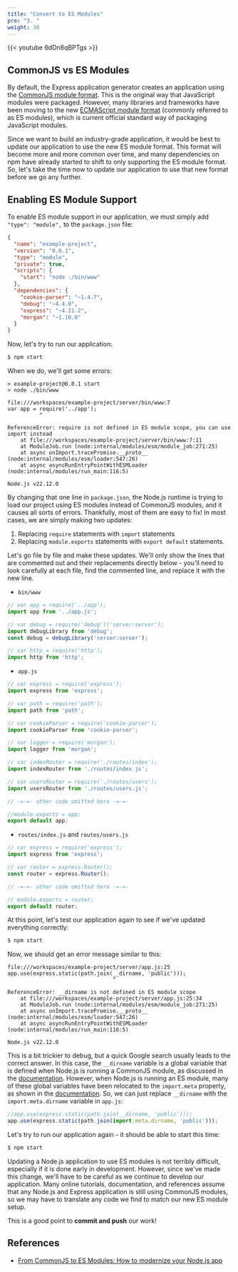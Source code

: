 ```yaml
---
title: "Convert to ES Modules"
pre: "3. "
weight: 30
---
```


{{< youtube 6dDn8qBPTgs >}}

## CommonJS vs ES Modules

By default, the Express application generator creates an application using the [CommonJS module format](https://nodejs.org/api/modules.html#modules-commonjs-modules). This is the original way that JavaScript modules were packaged. However, many libraries and frameworks have been moving to the new [ECMAScript module format](https://nodejs.org/api/esm.html) (commonly referred to as ES modules), which is current official standard way of packaging JavaScript modules.

Since we want to build an industry-grade application, it would be best to update our application to use the new ES module format. This format will become more and more common over time, and many dependencies on npm have already started to shift to only supporting the ES module format. So, let's take the time now to update our application to use that new format before we go any further.

## Enabling ES Module Support

To enable ES module support in our application, we must simply add `"type": "module",` to the `package.json` file:

```json {hl_lines="4", title="package.json"}
{
  "name": "example-project",
  "version": "0.0.1",
  "type": "module",
  "private": true,
  "scripts": {
    "start": "node ./bin/www"
  },
  "dependencies": {
    "cookie-parser": "~1.4.7",
    "debug": "~4.4.0",
    "express": "~4.21.2",
    "morgan": "~1.10.0"
  }
}
```

Now, let's try to run our application:

```bash {title="terminal"}
$ npm start
```

When we do, we'll get some errors:

``` {title="output"}
> example-project@0.0.1 start
> node ./bin/www

file:///workspaces/example-project/server/bin/www:7
var app = require('../app');
          ^

ReferenceError: require is not defined in ES module scope, you can use import instead
    at file:///workspaces/example-project/server/bin/www:7:11
    at ModuleJob.run (node:internal/modules/esm/module_job:271:25)
    at async onImport.tracePromise.__proto__ (node:internal/modules/esm/loader:547:26)
    at async asyncRunEntryPointWithESMLoader (node:internal/modules/run_main:116:5)

Node.js v22.12.0
```

By changing that one line in `package.json`, the Node.js runtime is trying to load our project using ES modules instead of CommonJS modules, and it causes all sorts of errors. Thankfully, most of them are easy to fix! In most cases, we are simply making two updates:

1. Replacing `require` statements with `import` statements
2. Replacing `module.exports` statements with `export default` statements. 

Let's go file by file and make these updates. We'll only show the lines that are commented out and their replacements directly below - you'll need to look carefully at each file, find the commented line, and replace it with the new line. 

* `bin/www`

```js {title="bin/www"}
// var app = require('../app');
import app from '../app.js';

// var debug = require('debug')('server:server');
import debugLibrary from 'debug';
const debug = debugLibrary('server:server');

// var http = require('http');
import http from 'http';
```

* `app.js`

```js {title="app.js"}
// var express = require('express');
import express from 'express';

// var path = require('path');
import path from 'path';

// var cookieParser = require('cookie-parser');
import cookieParser from 'cookie-parser';

// var logger = require('morgan');
import logger from 'morgan';

// var indexRouter = require('./routes/index');
import indexRouter from './routes/index.js';

// var usersRouter = require('./routes/users');
import usersRouter from './routes/users.js';

// -=-=- other code omitted here -=-=-

//module.exports = app;
export default app;
```

* `routes/index.js` and `routes/users.js`

```js {title="routes/index.js & routes/users.js"}
// var express = require('express');
import express from 'express';

// var router = express.Router();
const router = express.Router();

// -=-=- other code omitted here -=-=-

// module.exports = router;
export default router;
```

At this point, let's test our application again to see if we've updated everything correctly:

```bash {title="terminal"}
$ npm start
```

Now, we should get an error message similar to this:

``` {title="output"}
file:///workspaces/example-project/server/app.js:25
app.use(express.static(path.join(__dirname, 'public')));
                                 ^

ReferenceError: __dirname is not defined in ES module scope
    at file:///workspaces/example-project/server/app.js:25:34
    at ModuleJob.run (node:internal/modules/esm/module_job:271:25)
    at async onImport.tracePromise.__proto__ (node:internal/modules/esm/loader:547:26)
    at async asyncRunEntryPointWithESMLoader (node:internal/modules/run_main:116:5)

Node.js v22.12.0
```

This is a bit trickier to debug, but a quick Google search usually leads to the correct answer. In this case, the `__dirname` variable is a global variable that is defined when Node.js is running a CommonJS module, as discussed in the [documentation](https://nodejs.org/docs/latest/api/modules.html#__dirname). However, when Node.js is running an ES module, many of these global variables have been relocated to the `import.meta` property, as shown in the [documentation](https://nodejs.org/api/esm.html#importmetadirname). So, we can just replace `__dirname` with the `import.meta.dirname` variable in `app.js`:

```js {title="app.js"}
//app.use(express.static(path.join(__dirname, 'public')));
app.use(express.static(path.join(import.meta.dirname, 'public')));
```

Let's try to run our application again - it should be able to start this time:

```bash {title="terminal"}
$ npm start
```

Updating a Node.js application to use ES modules is not terribly difficult, especially if it is done early in development. However, since we've made this change, we'll have to be careful as we continue to develop our application. Many online tutorials, documentation, and references assume that any Node.js and Express application is still using CommonJS modules, so we may have to translate any code we find to match our new ES module setup. 

This is a good point to **commit and push** our work!

## References

* [From CommonJS to ES Modules: How to modernize your Node.js app](https://electerious.medium.com/from-commonjs-to-es-modules-how-to-modernize-your-node-js-app-ad8cdd4fb662)